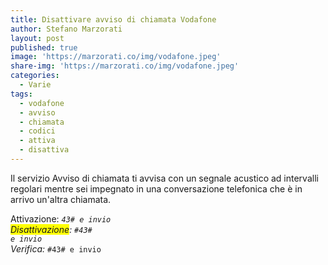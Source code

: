```yaml
---
title: Disattivare avviso di chiamata Vodafone
author: Stefano Marzorati
layout: post
published: true
image: 'https://marzorati.co/img/vodafone.jpeg'
share-img: 'https://marzorati.co/img/vodafone.jpeg'
categories:
  - Varie
tags:
  - vodafone
  - avviso
  - chiamata
  - codici
  - attiva
  - disattiva
---
```

Il servizio Avviso di chiamata ti avvisa con un segnale acustico ad intervalli regolari mentre sei impegnato in una conversazione telefonica che è in arrivo un'altra chiamata.   

Attivazione: <code>*43# e invio</code>   
<span style="background-color:yellow">Disattivazione</span>: <code>#43# e invio</code>   
Verifica: <code>*#43# e invio</code>   
